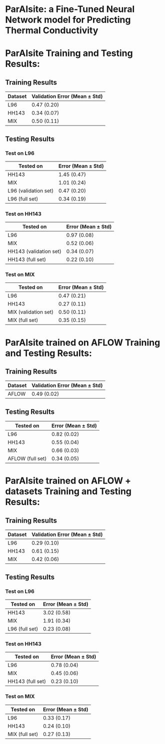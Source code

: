# ParAIsite: a Fine-Tuned Neural Network model for Predicting Thermal Conductivity


# ParAIsite  Training and Testing Results:

## Training Results
| Dataset | Validation Error (Mean ± Std) |
|---------|-------------------------------|
| L96     | 0.47 (0.20)                   |
| HH143   | 0.34 (0.07)                   |
| MIX     | 0.50 (0.11)                   |

## Testing Results

### Test on L96
| Tested on | Error (Mean ± Std)                |
|-----------|-----------------------------------|
| HH143     | 1.45 (0.47)                       |
| MIX       | 1.01 (0.24)                       |
| L96 (validation set) | 0.47 (0.20)            |
| L96 (full set)       | 0.34 (0.19)            |

### Test  on HH143
| Tested on | Error (Mean ± Std)                |
|-----------|-----------------------------------|
| L96       | 0.97 (0.08)                       |
| MIX       | 0.52 (0.06)                       |
| HH143 (validation set) | 0.34 (0.07)          |
| HH143 (full set)       | 0.22 (0.10)          |

### Test  on MIX
| Tested on | Error (Mean ± Std)                |
|-----------|-----------------------------------|
| L96       | 0.47 (0.21)                       |
| HH143     | 0.27 (0.11)                       |
| MIX (validation set) | 0.50 (0.11)            |
| MIX (full set)       | 0.35 (0.15)            |


# ParAIsite trained on AFLOW Training and Testing Results:

## Training Results
| Dataset | Validation Error (Mean ± Std) |
|---------|-------------------------------|
| AFLOW     |   0.49 (0.02)                |


## Testing Results
| Tested on | Error (Mean ± Std)                |
|-----------|-----------------------------------|
| L96       |    0.82 (0.02)                   |
| HH143     |       0.55 (0.04)                 |
| MIX     |   0.66 (0.03)                |
| AFLOW (full set)       |   0.34 (0.05)           |



# ParAIsite  trained on AFLOW + datasets Training and Testing Results:

## Training Results
| Dataset | Validation Error (Mean ± Std) |
|---------|-------------------------------|
| L96     |   0.29 (0.10)                |
| HH143   |   0.61 (0.15)                 |
| MIX     |   0.42 (0.06)                 |

## Testing Results

### Test  on L96
| Tested on | Error (Mean ± Std)                |
|-----------|-----------------------------------|
| HH143     | 3.02 (0.58)                  |
| MIX       |   1.91 (0.34)                     |
| L96 (full set)  |      0.23 (0.08)               |

### Test  on HH143
| Tested on | Error (Mean ± Std)                |
|-----------|-----------------------------------|
| L96       |      0.78 (0.04)                 |
| MIX       |         0.45 (0.06)              |
| HH143 (full set)    |   0.23 (0.10)          |

### Test  on MIX
| Tested on | Error (Mean ± Std)                |
|-----------|-----------------------------------|
| L96       |          0.33 (0.17)             |
| HH143     |           0.24 (0.10)             |
| MIX (full set)  |     0.27 (0.13)             |
